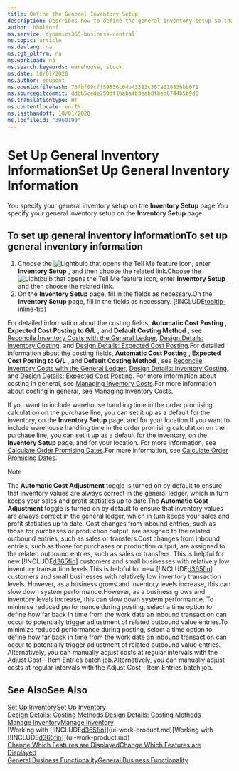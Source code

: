 ```yaml
---
title: Define the General Inventory Setup
description: Describes how to define the general inventory setup so that you can manage your warehouse and stock.
author: bholtorf
ms.service: dynamics365-business-central
ms.topic: article
ms.devlang: na
ms.tgt_pltfrm: na
ms.workload: na
ms.search.keywords: warehouse, stock
ms.date: 10/01/2020
ms.author: edupont
ms.openlocfilehash: 73fbf09cff59556c04b43383c507a01883bbb071
ms.sourcegitcommit: ddbb5cede750df1baba4b3eab8fbed6744b5b9d6
ms.translationtype: HT
ms.contentlocale: en-IN
ms.lasthandoff: 10/01/2020
ms.locfileid: "3960190"
---
```

# <a name="set-up-general-inventory-information"></a><span data-ttu-id="d98c3-103">Set Up General Inventory Information</span><span class="sxs-lookup"><span data-stu-id="d98c3-103">Set Up General Inventory Information</span></span>

<span data-ttu-id="d98c3-104">You specify your general inventory setup on the **Inventory Setup** page.</span><span class="sxs-lookup"><span data-stu-id="d98c3-104">You specify your general inventory setup on the **Inventory Setup** page.</span></span>

## <a name="to-set-up-general-inventory-information"></a><span data-ttu-id="d98c3-105">To set up general inventory information</span><span class="sxs-lookup"><span data-stu-id="d98c3-105">To set up general inventory information</span></span>

1. <span data-ttu-id="d98c3-106">Choose the ![Lightbulb that opens the Tell Me feature](media/ui-search/search_small.png "Tell me what you want to do") icon, enter **Inventory Setup** , and then choose the related link.</span><span class="sxs-lookup"><span data-stu-id="d98c3-106">Choose the ![Lightbulb that opens the Tell Me feature](media/ui-search/search_small.png "Tell me what you want to do") icon, enter **Inventory Setup** , and then choose the related link.</span></span>
2. <span data-ttu-id="d98c3-107">On the **Inventory Setup** page, fill in the fields as necessary.</span><span class="sxs-lookup"><span data-stu-id="d98c3-107">On the **Inventory Setup** page, fill in the fields as necessary.</span></span> [!INCLUDE[tooltip-inline-tip](includes/tooltip-inline-tip_md.md)]

<span data-ttu-id="d98c3-108">For detailed information about the costing fields, **Automatic Cost Posting** , **Expected Cost Posting to G/L** , and **Default Costing Method** , see [Reconcile Inventory Costs with the General Ledger](finance-how-to-post-inventory-costs-to-the-general-ledger.md), [Design Details: Inventory Costing](design-details-inventory-costing.md), and [Design Details: Expected Cost Posting](design-details-expected-cost-posting.md).</span><span class="sxs-lookup"><span data-stu-id="d98c3-108">For detailed information about the costing fields, **Automatic Cost Posting** , **Expected Cost Posting to G/L** , and **Default Costing Method** , see [Reconcile Inventory Costs with the General Ledger](finance-how-to-post-inventory-costs-to-the-general-ledger.md), [Design Details: Inventory Costing](design-details-inventory-costing.md), and [Design Details: Expected Cost Posting](design-details-expected-cost-posting.md).</span></span> <span data-ttu-id="d98c3-109">For more information about costing in general, see [Managing Inventory Costs](finance-manage-inventory-costs.md).</span><span class="sxs-lookup"><span data-stu-id="d98c3-109">For more information about costing in general, see [Managing Inventory Costs](finance-manage-inventory-costs.md).</span></span>  

<span data-ttu-id="d98c3-110">If you want to include warehouse handling time in the order promising calculation on the purchase line, you can set it up as a default for the inventory, on the **Inventory Setup** page, and for your location.</span><span class="sxs-lookup"><span data-stu-id="d98c3-110">If you want to include warehouse handling time in the order promising calculation on the purchase line, you can set it up as a default for the inventory, on the **Inventory Setup** page, and for your location.</span></span> <span data-ttu-id="d98c3-111">For more information, see [Calculate Order Promising Dates](sales-how-to-calculate-order-promising-dates.md).</span><span class="sxs-lookup"><span data-stu-id="d98c3-111">For more information, see [Calculate Order Promising Dates](sales-how-to-calculate-order-promising-dates.md).</span></span>  

> [!NOTE]
> <span data-ttu-id="d98c3-112">The **Automatic Cost Adjustment** toggle is turned on by default to ensure that inventory values are always correct in the general ledger, which in turn keeps your sales and profit statistics up to date.</span><span class="sxs-lookup"><span data-stu-id="d98c3-112">The **Automatic Cost Adjustment** toggle is turned on by default to ensure that inventory values are always correct in the general ledger, which in turn keeps your sales and profit statistics up to date.</span></span> <span data-ttu-id="d98c3-113">Cost changes from inbound entries, such as those for purchases or production output, are assigned to the related outbound entries, such as sales or transfers.</span><span class="sxs-lookup"><span data-stu-id="d98c3-113">Cost changes from inbound entries, such as those for purchases or production output, are assigned to the related outbound entries, such as sales or transfers.</span></span> <span data-ttu-id="d98c3-114">This is helpful for new [!INCLUDE[d365fin](includes/d365fin_md.md)] customers and small businesses with relatively low inventory transaction levels.</span><span class="sxs-lookup"><span data-stu-id="d98c3-114">This is helpful for new [!INCLUDE[d365fin](includes/d365fin_md.md)] customers and small businesses with relatively low inventory transaction levels.</span></span> <span data-ttu-id="d98c3-115">However, as a business grows and inventory levels increase, this can slow down system performance.</span><span class="sxs-lookup"><span data-stu-id="d98c3-115">However, as a business grows and inventory levels increase, this can slow down system performance.</span></span> <span data-ttu-id="d98c3-116">To minimise reduced performance during posting, select a time option to define how far back in time from the work date an inbound transaction can occur to potentially trigger adjustment of related outbound value entries.</span><span class="sxs-lookup"><span data-stu-id="d98c3-116">To minimize reduced performance during posting, select a time option to define how far back in time from the work date an inbound transaction can occur to potentially trigger adjustment of related outbound value entries.</span></span> <span data-ttu-id="d98c3-117">Alternatively, you can manually adjust costs at regular intervals with the Adjust Cost - Item Entries batch job.</span><span class="sxs-lookup"><span data-stu-id="d98c3-117">Alternatively, you can manually adjust costs at regular intervals with the Adjust Cost - Item Entries batch job.</span></span>

## <a name="see-also"></a><span data-ttu-id="d98c3-118">See Also</span><span class="sxs-lookup"><span data-stu-id="d98c3-118">See Also</span></span>
[<span data-ttu-id="d98c3-119">Set Up Inventory</span><span class="sxs-lookup"><span data-stu-id="d98c3-119">Set Up Inventory</span></span>](inventory-setup-inventory.md)  
<span data-ttu-id="d98c3-120">[Design Details: Costing Methods](design-details-costing-methods.md)  </span><span class="sxs-lookup"><span data-stu-id="d98c3-120">[Design Details: Costing Methods](design-details-costing-methods.md)  </span></span>  
[<span data-ttu-id="d98c3-121">Manage Inventory</span><span class="sxs-lookup"><span data-stu-id="d98c3-121">Manage Inventory</span></span>](inventory-manage-inventory.md)  
<span data-ttu-id="d98c3-122">[Working with [!INCLUDE[d365fin](includes/d365fin_md.md)]](ui-work-product.md)</span><span class="sxs-lookup"><span data-stu-id="d98c3-122">[Working with [!INCLUDE[d365fin](includes/d365fin_md.md)]](ui-work-product.md)</span></span>  
[<span data-ttu-id="d98c3-123">Change Which Features are Displayed</span><span class="sxs-lookup"><span data-stu-id="d98c3-123">Change Which Features are Displayed</span></span>](ui-experiences.md)  
[<span data-ttu-id="d98c3-124">General Business Functionality</span><span class="sxs-lookup"><span data-stu-id="d98c3-124">General Business Functionality</span></span>](ui-across-business-areas.md)
